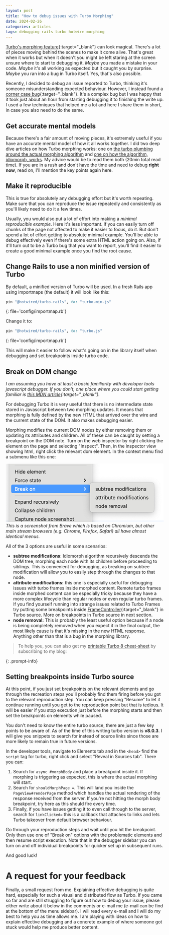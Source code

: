 ```yaml
---
layout: post
title: "How to debug issues with Turbo Morphing"
date: 2024-02-26
categories: articles
tags: debugging rails turbo hotwire morphing
---
```


[Turbo's morphing feature](https://turbo.hotwired.dev/handbook/page_refreshes){:target="\_blank"} can look magical. There's a lot of pieces
moving behind the scenes to make it come alive. That's great when it works but when it doesn't you might be left staring
at the screen unsure where to start to debugging it. *Maybe* you made a mistake in your code. *Maybe* it's all working as
expected but it caught you by surprise. *Maybe* you ran into a bug in Turbo itself. Yes, that's also possible.

Recently, I decided to debug an issue reported to Turbo, thinking it's someone misunderstanding expected behaviour.
However, I instead found a [corner case bug](https://github.com/hotwired/turbo/issues/1158#issuecomment-1938477505){:target="\_blank"}.
It's a complex bug but I was happy that it took just about an hour from starting debugging it to finishing the write up.
I used a few techniques that helped me a lot and here I share them in short, in case you also need to do the same.

## Get accurate mental models

Because there's a fair amount of moving pieces, it's extremely useful if you have an accurate mental model of how it
all works together. I did two deep dive articles on how Turbo morphing works: one on
[the turbo plumbing around the actual morphing algorithm](/articles/turbo-morphing-deep-dive) and
[one on how the algorithm, idiomorph, works](/articles/turbo-morphing-deep-dive-idiomorph). My advice would be to read
them both (20min total read time). If you are in a rush and don't have the time and need to debug **right now**,
read on, I'll mention the key points again here.

## Make it reproducible

This is true for absolutely any debugging effort but it's worth repeating. Make sure that you can reproduce the issue
repeatedly and consistently as you'll likely need to do it a few times.

Usually, you would also put a lot of effort into making a *minimal reproducible example*. Here it's less important.
If you can easily turn off chunks of the page not affected to make it easier to focus, do it. But don't spend a lot of
effort getting to absolute minimal example. You'll be able to debug effectively even if there's some extra HTML action
going on. Also, if it'll turn out to be a Turbo bug that you want to report, you'll find it easier to create a good
minimal example once you find the root cause.

## Change Rails to use a non minified version of Turbo

By default, a minified version of Turbo will be used. In a fresh Rails app using importmaps (the default) it will look like this:
```ruby
pin "@hotwired/turbo-rails", to: "turbo.min.js"
```
{: file='config/importmap.rb'}

Change it to:
```ruby
pin "@hotwired/turbo-rails", to: "turbo.js"
```
{: file='config/importmap.rb'}

This will make it easier to follow what's going on in the library itself when debugging and set breakpoints inside turbo code.

## Break on DOM change

*I am assuming you have at least a basic familiarity with developer tools javascript debugger. If you don't, one place
where you could start getting familiar is [this MDN article](https://developer.mozilla.org/en-US/docs/Learn/Common_questions/Tools_and_setup/What_are_browser_developer_tools#the_javascript_debugger){:target="\_blank"}.*

For debugging Turbo it is very useful that there is no intermediate state stored in Javascript between two morphing updates.
It means that morphing is fully defined by the new HTML that arrived over the wire and the current state of the DOM.
It also makes debugging easier.

Morphing modifies the current DOM nodes by either removing them or updating its attributes and children. All of these can
be caught by setting a breakpoint on the DOM note. Turn on the web inspector by right clicking the element on the page
and selecting "Inspect". Then, in the inspector view showing html, right click the relevant dom element. In the context
menu find a submenu like this one:

![[Screenshot 2024-02-19 at 14.49.27.png]](/assets/img/posts/browser-break-on-element.png)
*This is a screenshot from Brave which is based on Chromium, but other main stream browsers (e.g. Chrome, Firefox, Safari) all have almost identical menus.*

All of the 3 options are useful in some scenarios:
- **subtree modifications**: Idiomorph algorithm recursively descends the DOM tree, morphing each node with its children before proceeding to siblings. This is convenient for debugging, as breaking on subtree modification will allow you to easily step through the changes to that node.
- **attribute modifications:** this one is especially useful for debugging issues with turbo frames inside morphed content. Remote turbo frames inside morphed content can be especially tricky because they have a more complex lifecycle than regular nodes or even regular turbo frames. If you find yourself running into strange issues related to Turbo Frames try putting some breakpoints inside [FrameController](https://github.com/hotwired/turbo/blob/main/src/core/frames/frame_controller.js){:target="\_blank"} in Turbo source. More on breakpoints in Turbo source in next section.
- **node removal:** This is probably the least useful option because if a node is being completely removed when you expect it in the final output, the most likely cause is that it's missing in the new HTML response. Anything other than that is a bug in the morphing library.


> To help you, you can also get my [printable Turbo 8 cheat-sheet](/cheatsheet) by subscribing to my blog:
> <script async data-uid="c481ada422" src="https://thoughtful-producer-2834.ck.page/c481ada422/index.js"></script>
{: .prompt-info}

## Setting breakpoints inside Turbo source

At this point, if you just set breakpoints on the relevant elements and go through the recreation steps you'll probably find them firing before you got to the relevant reproduction step. You can keep pressing "Resume" to let it continue running until you get to the reproduction point but that is tedious. It will be easier if you stop execution just before the morphing starts and then set the breakpoints on elements while paused.

You don't need to know the entire turbo source, there are just a few key points to be aware of. As of the time of this writing turbo version is **v8.0.3**. I will give you snippets to search for instead of source links since those are more likely to remain true in future versions.

In the developer tools, navigate to Elements tab and in the `<head>` find the `script` tag for turbo, right click and select "Reveal in Sources tab". There you can:
1. Search for `async #morphBody` and place a breakpoint inside it. If morphing is triggering as expected, this is where the actual morphing will start.
2. Search for `shouldMorphPage =`. This will land you inside the `PageView#renderPage` method which handles the actual rendering of the response received from the server. If you're not hitting the morph body breakpoint, try here as this should fire every time.
3. Finally, if you have issues getting it to even call through to the server, search for `linkClicked=` this is a callback that attaches to links and lets Turbo takeover from default browser behaviour.

Go through your reproduction steps and wait until you hit the breakpoint. Only then use one of "Break on" options
with the problematic elements and then resume script execution. Note that in the debugger sidebar you can turn on and
off individual breakpoints for quicker set up in subsequent runs.

And good luck!

# A request for your feedback

Finally, a small request from me. Explaining effective debugging is quite hard, especially for such a visual and distributed flow as Turbo. If you came so far and are still struggling to figure out how to debug your issue, please either write about it below in the comments or e-mail me (e-mail can be find at the bottom of the menu sidebar). I will read every e-mail and I will do my best to help you as time allows me. I am playing with ideas on how to explain effective debugging and a concrete example of where someone got stuck would help me produce better content.
